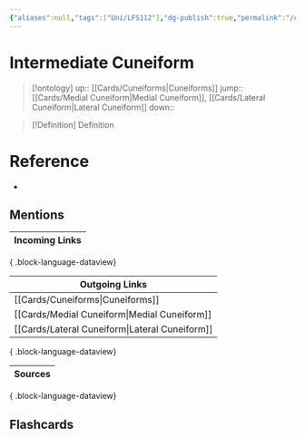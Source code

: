 ```yaml
---
{"aliases":null,"tags":["Uni/LFS112"],"dg-publish":true,"permalink":"/cards/intermediate-cuneiform/","dgPassFrontmatter":true}
---
```


# Intermediate Cuneiform

> [!ontology]
> up:: [[Cards/Cuneiforms\|Cuneiforms]]
> jump:: [[Cards/Medial Cuneiform\|Medial Cuneiform]], [[Cards/Lateral Cuneiform\|Lateral Cuneiform]]
> down:: 

> [!Definition] Definition
> 

# Reference
- 

## Mentions
| Incoming Links |
| -------------- |

{ .block-language-dataview}

| Outgoing Links                                    |
| ------------------------------------------------- |
| [[Cards/Cuneiforms\|Cuneiforms]]               |
| [[Cards/Medial Cuneiform\|Medial Cuneiform]]   |
| [[Cards/Lateral Cuneiform\|Lateral Cuneiform]] |

{ .block-language-dataview}

| Sources |
| ------- |

{ .block-language-dataview}

## Flashcards
